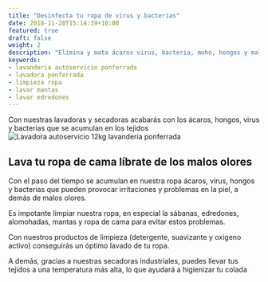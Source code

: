 ```yaml
---
title: "Desinfecta tu ropa de virus y bacterias"
date: 2018-11-28T15:14:39+10:00
featured: true
draft: false
weight: 2
description: "Elimina y mata ácaros virus, bacteria, moho, hongos y malos olores con nuestras lavadoras y secadoras para que tu ropa se conserve en buen estado durante muchos años | Lacolada Lavanderia Autoservicio Ponferrada"
keywords:
- lavanderia autoservicio ponferrada
- lavadora ponferrada
- limpieza ropa
- lavar mantas
- lavar edredones
---
```


Con nuestras lavadoras y secadoras acabarás con los ácaros, hongos, virus y bacterias que se acumulan en los tejidos  
![Lavadora autoservicio 12kg lavanderia ponferrada](/images/La-colada-lavanderia-autoservicio-ponferrada-lavar-secar-ropa.jpg)

## Lava tu ropa de cama líbrate de los malos olores

Con el paso del tiempo se acumulan en nuestra ropa ácaros, virus, hongos y bacterias que pueden provocar irritaciones y problemas en la piel, a demás de malos olores.

Es impotante limpiar nuestra ropa, en especial la sábanas, edredones, alomohadas, mantas y ropa de cama para evitar estos problemas.

Con nuestros productos de limpieza (detergente, suavizante y oxigeno activo) conseguirás un óptimo lavado de tu ropa.

A demás, gracias a nuestras secadoras industriales, puedes llevar tus tejidos a una temperatura más alta, lo que ayudará a higienizar tu colada 